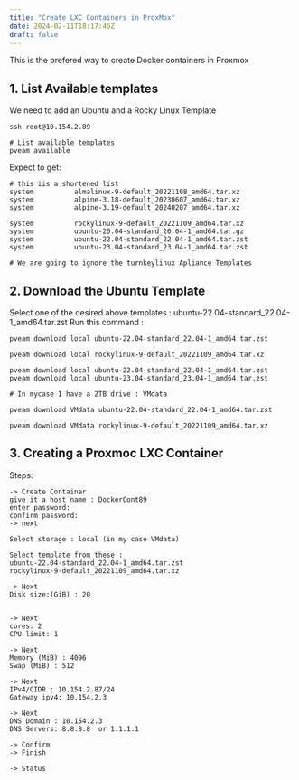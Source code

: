 ```yaml
---
title: "Create LXC Containers in ProxMox"
date: 2024-02-11T18:17:46Z
draft: false
---
```


This is the prefered way to create Docker containers in Proxmox

## 1. List Available templates
We need to add an Ubuntu and a Rocky Linux Template
```
ssh root@10.154.2.89

# List available templates
pveam available
```
 Expect to get:
```
# this iis a shortened list
system          almalinux-9-default_20221108_amd64.tar.xz
system          alpine-3.18-default_20230607_amd64.tar.xz
system          alpine-3.19-default_20240207_amd64.tar.xz

system          rockylinux-9-default_20221109_amd64.tar.xz
system          ubuntu-20.04-standard_20.04-1_amd64.tar.gz
system          ubuntu-22.04-standard_22.04-1_amd64.tar.zst
system          ubuntu-23.04-standard_23.04-1_amd64.tar.zst

# We are going to ignore the turnkeylinux Apliance Templates
```
## 2. Download the Ubuntu Template
Select one of the desired above templates : ubuntu-22.04-standard_22.04-1_amd64.tar.zst
Run this command :
```
pveam download local ubuntu-22.04-standard_22.04-1_amd64.tar.zst

pveam download local rockylinux-9-default_20221109_amd64.tar.xz

pveam download local ubuntu-22.04-standard_22.04-1_amd64.tar.zst
pveam download local ubuntu-23.04-standard_23.04-1_amd64.tar.zst

# In mycase I have a 2TB drive : VMdata

pveam download VMdata ubuntu-22.04-standard_22.04-1_amd64.tar.zst

pveam download VMdata rockylinux-9-default_20221109_amd64.tar.xz

```

## 3. Creating a Proxmoc LXC Container

Steps:
```
-> Create Container 
give it a host name : DockerCont89
enter password:
confirm password:
-> next

Select storage : local (in my case VMdata)

Select template from these : 
ubuntu-22.04-standard_22.04-1_amd64.tar.zst
rockylinux-9-default_20221109_amd64.tar.xz

-> Next
Disk size:(GiB) : 20 


-> Next
cores: 2
CPU limit: 1

-> Next
Memory (MiB) : 4096
Swap (MiB) : 512

-> Next
IPv4/CIDR : 10.154.2.87/24
Gateway ipv4: 10.154.2.3

-> Next
DNS Domain : 10.154.2.3
DNS Servers: 8.8.8.8  or 1.1.1.1

-> Confirm
-> Finish

-> Status
```

